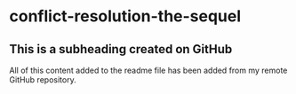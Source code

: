 # conflict-resolution-the-sequel
## This is a subheading created on GitHub

All of this content added to the readme file has been added from my remote GitHub repository.
